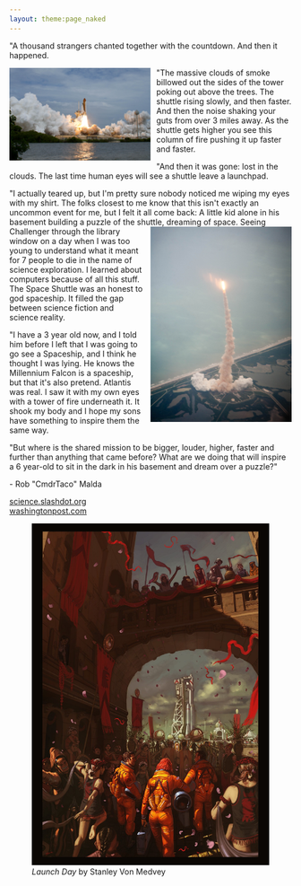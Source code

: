 ```yaml
---
layout: theme:page_naked
---
```


"A thousand strangers chanted together with the countdown. And then it
happened.

<a href="/content/sig/STS-135_begins_takeoff.jpg"><img src="/content/sig/STS-135_begins_takeoff.jpg" alt="STS-135 begins takeoff" style="float: left; margin-right: 0.75em; margin-bottom: 0.75em;" width="50%"/></a>

"The massive clouds of smoke billowed out the sides of the tower poking
out above the trees. The shuttle rising slowly, and then faster. And
then the noise shaking your guts from over 3 miles away. As the shuttle
gets higher you see this column of fire pushing it up faster and faster.

"And then it was gone: lost in the clouds. The last time human eyes will
see a shuttle leave a launchpad.

"I actually teared up, but I'm pretty sure nobody noticed me wiping my
eyes with my shirt. The folks closest to me know that this isn't exactly
an uncommon event for me, but I felt it all come back: A little kid
alone in his basement building a puzzle of the shuttle, dreaming of
space. <a href="/content/sig/STS-135_launch_viewed_from_Shuttle_Training_Aircraft.jpg"><img src="/content/sig/STS-135_launch_viewed_from_Shuttle_Training_Aircraft.jpg" alt="STS-135 viewed from Shuttle Training Aircraft" style="float: right; margin-left: 0.75em; margin-bottom: 0.75em;" width="50%"/></a> Seeing Challenger through the library window on a day when I was
too young to understand what it meant for 7 people to die in the name of
science exploration. I learned about computers because of all this
stuff. The Space Shuttle was an honest to god spaceship. It filled the
gap between science fiction and science reality.

"I have a 3 year old now, and I told him before I left that I was going
to go see a Spaceship, and I think he thought I was lying. He knows the
Millennium Falcon is a spaceship, but that it's also pretend. Atlantis
was real. I saw it with my own eyes with a tower of fire underneath it.
It shook my body and I hope my sons have something to inspire them the
same way.

"But where is the shared mission to be bigger, louder, higher, faster and
further than anything that came before? What are we doing that will
inspire a 6 year-old to sit in the dark in his basement and dream over a
puzzle?"

\- Rob "CmdrTaco" Malda

[science.slashdot.org](http://science.slashdot.org/story/11/07/11/1559219/cmdrtaco-watches-atlantis-liftoff)  
[washingtonpost.com](http://www.washingtonpost.com/national/on-innovations/shuttling-the-shuttle-discoverys-last-flight/2012/04/18/gIQA1wmMRT_story.html)

<figure>
  <img src="/content/sig/launchDay-by-stanleyVonMedvey.jpg" alt="Launch Day by Stanley Von Medvey"/>
  <figcaption><i>Launch Day</i> by Stanley Von Medvey</figcaption>
</figure>
